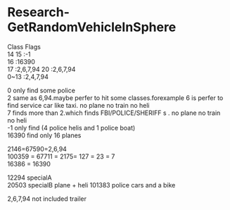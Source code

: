 # Research-GetRandomVehicleInSphere  
Class                       Flags  
14 15                       :-1  
16                          :16390  
17                          :2,6,7,94
20                          :2,6,7,94  
0~13                       :2,4,7,94  

0 only find some police  
2 same as 6,94.maybe perfer to hit some classes.forexample 6 is perfer to find service car like taxi.   no plane no train no heli  
7 finds more than 2.which finds FBI/POLICE/SHERIFF s  . no plane no train no heli  
-1 only find (4 police helis and 1 police boat)  
16390 find only 16    planes
    
2146=67590=2,6,94  
100359 = 67711 = 2175= 127 = 23 = 7  
16386 = 16390  
  
12294 specialA  
20503 specialB  plane + heli
101383 police cars and a bike

2,6,7,94 not included trailer
